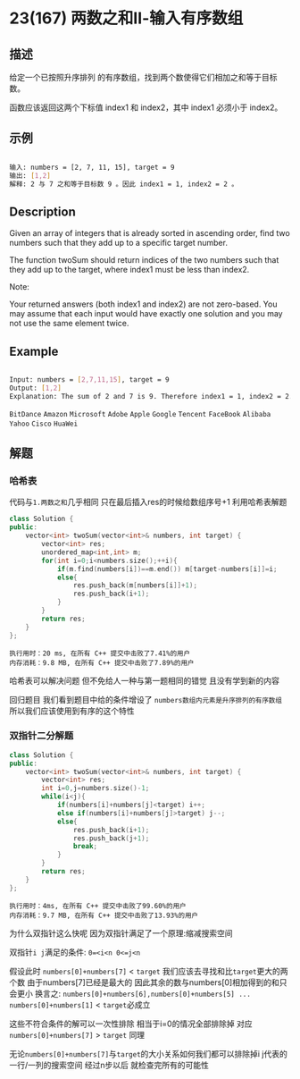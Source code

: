 # 23(167) 两数之和Ⅱ-输入有序数组

## 描述


给定一个已按照升序排列 的有序数组，找到两个数使得它们相加之和等于目标数。

函数应该返回这两个下标值 index1 和 index2，其中 index1 必须小于 index2。

## 示例

```bash

输入: numbers = [2, 7, 11, 15], target = 9
输出: [1,2]
解释: 2 与 7 之和等于目标数 9 。因此 index1 = 1, index2 = 2 。

``` 


## Description

Given an array of integers that is already sorted in ascending order, find two numbers such that they add up to a specific target number.

The function twoSum should return indices of the two numbers such that they add up to the target, where index1 must be less than index2.

Note:

Your returned answers (both index1 and index2) are not zero-based.
You may assume that each input would have exactly one solution and you may not use the same element twice.

## Example

```bash

Input: numbers = [2,7,11,15], target = 9
Output: [1,2]
Explanation: The sum of 2 and 7 is 9. Therefore index1 = 1, index2 = 2.

```


`BitDance` `Amazon` `Microsoft` `Adobe` `Apple` `Google` `Tencent` `FaceBook` `Alibaba` `Yahoo` `Cisco` `HuaWei`

## 解题

### 哈希表

代码与`1.两数之和`几乎相同 只在最后插入res的时候给数组序号+1 利用哈希表解题 

```C++
class Solution {
public:
    vector<int> twoSum(vector<int>& numbers, int target) {
        vector<int> res;
        unordered_map<int,int> m;
        for(int i=0;i<numbers.size();++i){
            if(m.find(numbers[i])==m.end()) m[target-numbers[i]]=i;
            else{
                res.push_back(m[numbers[i]]+1);
                res.push_back(i+1);
            }
        }
        return res;
    }
};
```

```
执行用时：20 ms, 在所有 C++ 提交中击败了7.41%的用户
内存消耗：9.8 MB, 在所有 C++ 提交中击败了7.89%的用户
```

哈希表可以解决问题 但不免给人一种与第一题相同的错觉 且没有学到新的内容 

回归题目 我们看到题目中给的条件增设了 `numbers数组内元素是升序排列的有序数组` 所以我们应该使用到有序的这个特性

### 双指针二分解题 

```C++
class Solution {
public:
    vector<int> twoSum(vector<int>& numbers, int target) {
        vector<int> res;
        int i=0,j=numbers.size()-1;
        while(i<j){
            if(numbers[i]+numbers[j]<target) i++;
            else if(numbers[i]+numbers[j]>target) j--;
            else{
                res.push_back(i+1);
                res.push_back(j+1);
                break;
            }
        }
        return res;
    }
};
```

```
执行用时：4ms, 在所有 C++ 提交中击败了99.60%的用户
内存消耗：9.7 MB, 在所有 C++ 提交中击败了13.93%的用户
```

为什么双指针这么快呢 因为双指针满足了一个原理:缩减搜索空间 

双指针`i j`满足的条件: `0=<i<n 0<=j<n`  

假设此时 `numbers[0]+numbers[7]` < `target` 我们应该去寻找和比`target`更大的两个数 由于numbers[7]已经是最大的 因此其余的数与numbers[0]相加得到的和只会更小 换言之: `numbers[0]+numbers[6],numbers[0]+numbers[5] ... numbers[0]+numbers[1]` < `target`必成立

这些不符合条件的解可以一次性排除 相当于i=0的情况全部排除掉 对应`numbers[0]+numbers[7]` > `target` 同理 

无论`numbers[0]+numbers[7]`与`target`的大小关系如何我们都可以排除掉i j代表的一行/一列的搜索空间 经过n步以后 就检查完所有的可能性